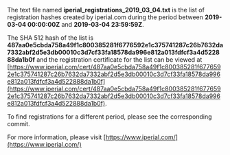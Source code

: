 The text file named **iperial_registrations_2019_03_04.txt** is the list of registration hashes created by iperial.com during the period between **2019-03-04 00:00:00Z** and **2019-03-04 23:59:59Z**.

The SHA 512 hash of the list is **487aa0e5cbda758a49f1c800385281f6776592e1c375741287c26b7632da7332abf2d5e3db00010c3d7cf33fa18578da996e812a013fdfcf3a4d522888da1b0f** and the registration certificate for the list can be viewed at [https://www.iperial.com/cert/487aa0e5cbda758a49f1c800385281f6776592e1c375741287c26b7632da7332abf2d5e3db00010c3d7cf33fa18578da996e812a013fdfcf3a4d522888da1b0f](https://www.iperial.com/cert/487aa0e5cbda758a49f1c800385281f6776592e1c375741287c26b7632da7332abf2d5e3db00010c3d7cf33fa18578da996e812a013fdfcf3a4d522888da1b0f).

To find registrations for a different period, please see the corresponding commit.

For more information, please visit [https://www.iperial.com/](https://www.iperial.com/)
